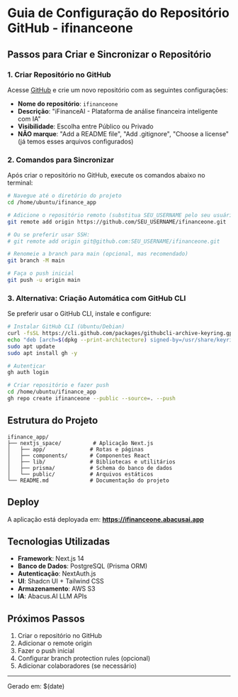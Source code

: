 # Guia de Configuração do Repositório GitHub - ifinanceone

## Passos para Criar e Sincronizar o Repositório

### 1. Criar Repositório no GitHub

Acesse [GitHub](https://github.com/new) e crie um novo repositório com as seguintes configurações:
- **Nome do repositório**: `ifinanceone`
- **Descrição**: "iFinanceAI - Plataforma de análise financeira inteligente com IA"
- **Visibilidade**: Escolha entre Público ou Privado
- **NÃO marque**: "Add a README file", "Add .gitignore", "Choose a license"
  (já temos esses arquivos configurados)

### 2. Comandos para Sincronizar

Após criar o repositório no GitHub, execute os comandos abaixo no terminal:

```bash
# Navegue até o diretório do projeto
cd /home/ubuntu/ifinance_app

# Adicione o repositório remoto (substitua SEU_USERNAME pelo seu usuário do GitHub)
git remote add origin https://github.com/SEU_USERNAME/ifinanceone.git

# Ou se preferir usar SSH:
# git remote add origin git@github.com:SEU_USERNAME/ifinanceone.git

# Renomeie a branch para main (opcional, mas recomendado)
git branch -M main

# Faça o push inicial
git push -u origin main
```

### 3. Alternativa: Criação Automática com GitHub CLI

Se preferir usar o GitHub CLI, instale e configure:

```bash
# Instalar GitHub CLI (Ubuntu/Debian)
curl -fsSL https://cli.github.com/packages/githubcli-archive-keyring.gpg | sudo dd of=/usr/share/keyrings/githubcli-archive-keyring.gpg
echo "deb [arch=$(dpkg --print-architecture) signed-by=/usr/share/keyrings/githubcli-archive-keyring.gpg] https://cli.github.com/packages stable main" | sudo tee /etc/apt/sources.list.d/github-cli.list > /dev/null
sudo apt update
sudo apt install gh -y

# Autenticar
gh auth login

# Criar repositório e fazer push
cd /home/ubuntu/ifinance_app
gh repo create ifinanceone --public --source=. --push
```

## Estrutura do Projeto

```
ifinance_app/
├── nextjs_space/          # Aplicação Next.js
│   ├── app/              # Rotas e páginas
│   ├── components/       # Componentes React
│   ├── lib/              # Bibliotecas e utilitários
│   ├── prisma/           # Schema do banco de dados
│   └── public/           # Arquivos estáticos
└── README.md             # Documentação do projeto
```

## Deploy

A aplicação está deployada em: **https://ifinanceone.abacusai.app**

## Tecnologias Utilizadas

- **Framework**: Next.js 14
- **Banco de Dados**: PostgreSQL (Prisma ORM)
- **Autenticação**: NextAuth.js
- **UI**: Shadcn UI + Tailwind CSS
- **Armazenamento**: AWS S3
- **IA**: Abacus.AI LLM APIs

## Próximos Passos

1. Criar o repositório no GitHub
2. Adicionar o remote origin
3. Fazer o push inicial
4. Configurar branch protection rules (opcional)
5. Adicionar colaboradores (se necessário)

---
Gerado em: $(date)
